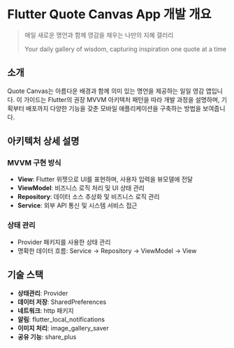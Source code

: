 # Flutter Quote Canvas App 개발 개요

> 매일 새로운 명언과 함께 영감을 채우는 나만의 지혜 갤러리
>
> Your daily gallery of wisdom, capturing inspiration one quote at a time

## 소개

Quote Canvas는 아름다운 배경과 함께 의미 있는 명언을 제공하는 일일 영감 앱입니다. 이 가이드는 Flutter의 권장 MVVM 아키텍처 패턴을 따라 개발 과정을 설명하며, 기획부터 배포까지 다양한 기능을 갖춘 모바일 애플리케이션을 구축하는 방법을 보여줍니다.

## 아키텍처 상세 설명

### MVVM 구현 방식

- **View**: Flutter 위젯으로 UI를 표현하며, 사용자 입력을 뷰모델에 전달
- **ViewModel**: 비즈니스 로직 처리 및 UI 상태 관리
- **Repository**: 데이터 소스 추상화 및 비즈니스 로직 관리
- **Service**: 외부 API 통신 및 시스템 서비스 접근

### 상태 관리

- Provider 패키지를 사용한 상태 관리
- 명확한 데이터 흐름: Service → Repository → ViewModel → View

## 기술 스택

- **상태관리**: Provider
- **데이터 저장**: SharedPreferences
- **네트워크**: http 패키지
- **알림**: flutter_local_notifications
- **이미지 처리**: image_gallery_saver
- **공유 기능**: share_plus